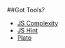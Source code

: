 ##Got Tools?

* [JS Complexity](http://jscomplexity.org/)
* [JS Hint](http://www.jshint.com)
* [Plato](https://github.com/jsoverson/plato)
